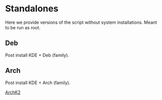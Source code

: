 # Standalones

Here we provide versions of the script without system installations. Meant to be run as root. 

## Deb 
Post install KDE + Deb (family).

## Arch
Post install KDE + Arch (family).

[ArchK2](https://github.com/h8d13/KAES-ARCH/)
